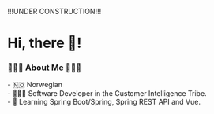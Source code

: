 !!!UNDER CONSTRUCTION!!!

<h1>Hi, there 👋!</h1>
<h3> 👩🏼‍💻 About Me 👩🏼‍💻</h3>
- 🇳🇴 Norwegian <br>
- 👩🏼‍💻 Software Developer in the Customer Intelligence Tribe. <br>
- 🌱 Learning Spring Boot/Spring, Spring REST API and Vue.
